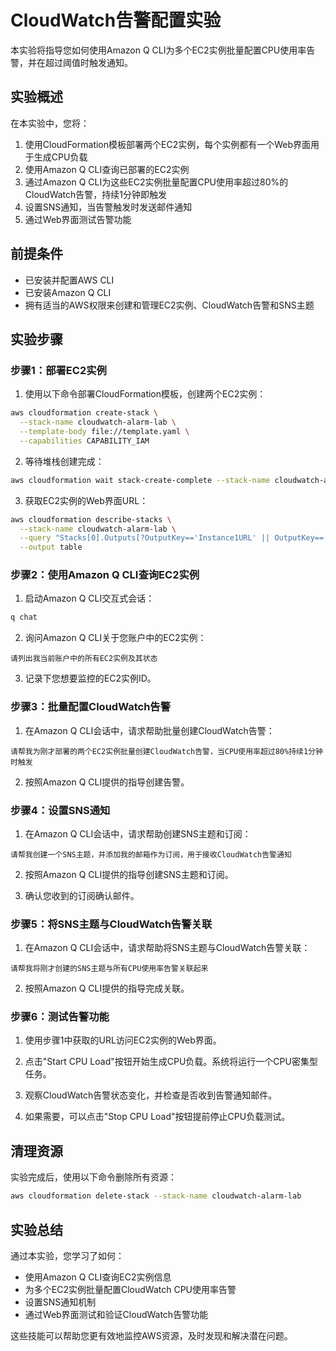 # CloudWatch告警配置实验

本实验将指导您如何使用Amazon Q CLI为多个EC2实例批量配置CPU使用率告警，并在超过阈值时触发通知。

## 实验概述

在本实验中，您将：
1. 使用CloudFormation模板部署两个EC2实例，每个实例都有一个Web界面用于生成CPU负载
2. 使用Amazon Q CLI查询已部署的EC2实例
3. 通过Amazon Q CLI为这些EC2实例批量配置CPU使用率超过80%的CloudWatch告警，持续1分钟即触发
4. 设置SNS通知，当告警触发时发送邮件通知
5. 通过Web界面测试告警功能

## 前提条件

- 已安装并配置AWS CLI
- 已安装Amazon Q CLI
- 拥有适当的AWS权限来创建和管理EC2实例、CloudWatch告警和SNS主题

## 实验步骤

### 步骤1：部署EC2实例

1. 使用以下命令部署CloudFormation模板，创建两个EC2实例：

```bash
aws cloudformation create-stack \
  --stack-name cloudwatch-alarm-lab \
  --template-body file://template.yaml \
  --capabilities CAPABILITY_IAM
```

2. 等待堆栈创建完成：

```bash
aws cloudformation wait stack-create-complete --stack-name cloudwatch-alarm-lab
```

3. 获取EC2实例的Web界面URL：

```bash
aws cloudformation describe-stacks \
  --stack-name cloudwatch-alarm-lab \
  --query "Stacks[0].Outputs[?OutputKey=='Instance1URL' || OutputKey=='Instance2URL'].{Key:OutputKey,Value:OutputValue}" \
  --output table
```

### 步骤2：使用Amazon Q CLI查询EC2实例

1. 启动Amazon Q CLI交互式会话：

```bash
q chat
```

2. 询问Amazon Q CLI关于您账户中的EC2实例：

```
请列出我当前账户中的所有EC2实例及其状态
```

3. 记录下您想要监控的EC2实例ID。

### 步骤3：批量配置CloudWatch告警

1. 在Amazon Q CLI会话中，请求帮助批量创建CloudWatch告警：

```
请帮我为刚才部署的两个EC2实例批量创建CloudWatch告警，当CPU使用率超过80%持续1分钟时触发
```

2. 按照Amazon Q CLI提供的指导创建告警。

### 步骤4：设置SNS通知

1. 在Amazon Q CLI会话中，请求帮助创建SNS主题和订阅：

```
请帮我创建一个SNS主题，并添加我的邮箱作为订阅，用于接收CloudWatch告警通知
```

2. 按照Amazon Q CLI提供的指导创建SNS主题和订阅。

3. 确认您收到的订阅确认邮件。

### 步骤5：将SNS主题与CloudWatch告警关联

1. 在Amazon Q CLI会话中，请求帮助将SNS主题与CloudWatch告警关联：

```
请帮我将刚才创建的SNS主题与所有CPU使用率告警关联起来
```

2. 按照Amazon Q CLI提供的指导完成关联。

### 步骤6：测试告警功能

1. 使用步骤1中获取的URL访问EC2实例的Web界面。

2. 点击"Start CPU Load"按钮开始生成CPU负载。系统将运行一个CPU密集型任务。

3. 观察CloudWatch告警状态变化，并检查是否收到告警通知邮件。

4. 如果需要，可以点击"Stop CPU Load"按钮提前停止CPU负载测试。

## 清理资源

实验完成后，使用以下命令删除所有资源：

```bash
aws cloudformation delete-stack --stack-name cloudwatch-alarm-lab
```

## 实验总结

通过本实验，您学习了如何：
- 使用Amazon Q CLI查询EC2实例信息
- 为多个EC2实例批量配置CloudWatch CPU使用率告警
- 设置SNS通知机制
- 通过Web界面测试和验证CloudWatch告警功能

这些技能可以帮助您更有效地监控AWS资源，及时发现和解决潜在问题。
